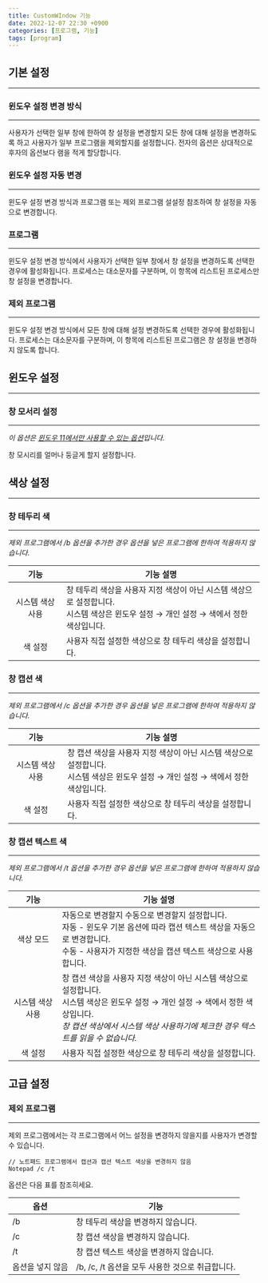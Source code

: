 ```yaml
---
title: CustomWIndow 기능
date: 2022-12-07 22:30 +0900
categories: [프로그램, 기능]
tags: [program]
---
```


## 기본 설정
---
### 윈도우 설정 변경 방식
---
사용자가 선택한 일부 창에 한하여 창 설정을 변경할지 모든 창에 대해 설정을 변경하도록 하고 사용자가 일부 프로그램을 제외할지를 설정합니다.
전자의 옵션은 상대적으로 후자의 옵션보다 램을 적게 할당합니다.


### 윈도우 설정 자동 변경
---
윈도우 설정 변경 방식과 프로그램 또는 제외 프로그램 설설정 참조하여 창 설정을 자동으로 변경합니다.


### 프로그램
---
윈도우 설정 변경 방식에서 사용자가 선택한 일부 창에서 창 설정을 변경하도록 선택한 경우에 활성화됩니다.
프로세스는 대소문자를 구분하며, 이 항목에 리스트된 프로세스만 창 설정을 변경합니다.


### 제외 프로그램
---
윈도우 설정 변경 방식에서 모든 창에 대해 설정 변경하도록 선택한 경우에 활성화됩니다.
프로세스는 대소문자를 구분하며, 이 항목에 리스트된 프로그램은 창 설정을 변경하지 않도록 합니다.


## 윈도우 설정
---
### 창 모서리 설정
---
<em>이 옵션은 <u>윈도우 11에서만 사용할 수 있는 옵션</u>입니다.</em>

창 모시리를 얼머나 둥글게 할지 설정합니다.


## 색상 설정
---
### 창 테두리 색
---
<em>제외 프로그램에서 /b 옵션을 추가한 경우 옵션을 넣은 프로그램에 한하여 적용하지 않습니다.</em>

| 기능  | 기능 설명 |
| :-:| --- |
| 시스템 색상 사용 | 창 테두리 색상을 사용자 지정 색상이 아닌 시스템 색상으로 설정합니다. <br/> 시스템 색상은 윈도우 설정 → 개인 설정 → 색에서 정한 색상입니다. |
| 색 설정 | 사용자 직접 설정한 색상으로 창 테두리 색상을 설정합니다.  |


### 창 캡션 색
---
<em>제외 프로그램에서 /c 옵션을 추가한 경우 옵션을 넣은 프로그램에 한하여 적용하지 않습니다.</em>

| 기능  | 기능 설명 |
| :-:| --- |
| 시스템 색상 사용 | 창 캡션 색상을 사용자 지정 색상이 아닌 시스템 색상으로 설정합니다. <br/> 시스템 색상은 윈도우 설정 → 개인 설정 → 색에서 정한 색상입니다. |
| 색 설정 | 사용자 직접 설정한 색상으로 창 테두리 색상을 설정합니다.  |


### 창 캡션 텍스트 색
---
*제외 프로그램에서 /t 옵션을 추가한 경우 옵션을 넣은 프로그램에 한하여 적용하지 않습니다.*

| 기능  | 기능 설명  |
|:-:|---|
| 색상 모드 | 자동으로 변경할지 수동으로 변경할지 설정합니다. <br/> 자동 - 윈도우 기본 옵션에 따라 캡션 텍스트 색상을 자동으로 변경합니다. <br/> 수동 - 사용자가 지정한 색상을 캡션 텍스트 색상으로 사용합니다.  |
| 시스템 색상 사용 | 창 캡션 색상을 사용자 지정 색상이 아닌 시스템 색상으로 설정합니다. <br/> 시스템 색상은 윈도우 설정 → 개인 설정 → 색에서 정한 색상입니다. <br/> <em>창 캡션 색상에서 시스템 색상 사용하기에 체크한 경우 텍스트를 읽을 수 없습니다.</em> |
| 색 설정 | 사용자 직접 설정한 색상으로 창 테두리 색상을 설정합니다.  |


## 고급 설정

### 제외 프로그램
---
제외 프로그램에서는 각 프로그램에서 어느 설정을 변경하지 않을지를 사용자가 변경할 수 있습니다.

```
// 노트패드 프로그램에서 캡션과 캡션 텍스트 색상을 변경하지 않음
Notepad /c /t
```

옵션은 다음 표를 참조히세요.

| 옵션 | 기능 |
| --- | --- |
| /b | 창 테두리 색상을 변경하지 않습니다. |
| /c | 창 캡션 색상을 변경하지 않습니다. |
| /t | 창 캡션 텍스트 색상을 변경하지 않습니다. |
| 옵션을 넣지 않음 | /b, /c, /t 옵션을 모두 사용한 것으로 취급합니다. |
